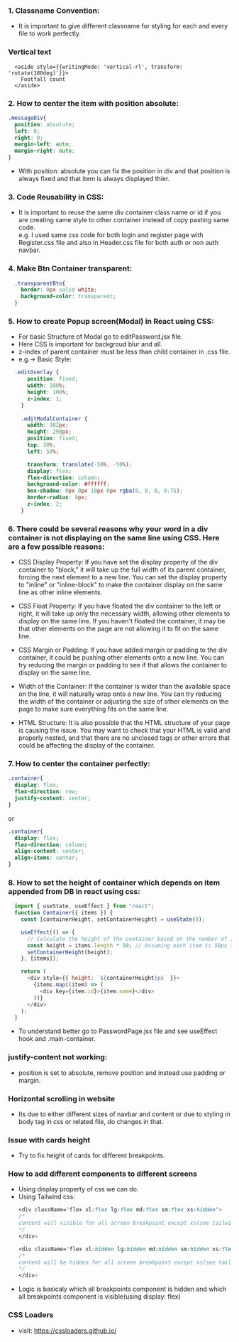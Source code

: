 ### 1. Classname Convention:
* It is important to give different classname for styling for each and every file to work perfectly.

### Vertical text
```tsx
  <aside style={{writingMode: 'vertical-rl', transform: 'rotate(180deg)'}}>
    Footfall count
  </aside>
```

### 2. How to center the item with position absolute:
```css
.messageDiv{
  position: absolute;
  left: 0;
  right: 0;
  margin-left: auto;
  margin-right: auto;
}
```
* With position: absolute you can fix the position in div and that position is always fixed and that item is always displayed thier.

### 3. Code Reusability in CSS:
* It is important to reuse the same div container class name or id if you are creating same style to other container instead of copy pasting same code. <br>
e.g. I used same css code for both login and register page with Register.css file and also in Header.css file for both auth or non auth navbar.

### 4. Make Btn Container transparent:
```css
  .transparentBtn{
    border: 0px solid white; 
    background-color: transparent;
  }
```

### 5. How to create Popup screen(Modal) in React using CSS:
* For basic Structure of Modal go to editPassword.jsx file.
* Here CSS is important for backgroud blur and all.
* z-index of parent container must be less than child container in .css file.
* e.g.-> Basic Style:
```css
  .editOverlay {
      position: fixed;
      width: 100%;
      height: 100%;
      z-index: 1;
    }
    
    .editModalContainer {
      width: 382px;
      height: 298px;
      position: fixed;
      top: 30%;
      left: 50%;

      transform: translate(-50%, -50%);
      display: flex;
      flex-direction: column;
      background-color: #ffffff;
      box-shadow: 0px 0px 18px 0px rgba(0, 0, 0, 0.75);
      border-radius: 8px;
      z-index: 2;
    }

```

### 6. There could be several reasons why your word in a div container is not displaying on the same line using CSS. Here are a few possible reasons:

* CSS Display Property: If you have set the display property of the div container to "block," it will take up the full width of its parent container, forcing the next element to a new line. You can set the display property to "inline" or "inline-block" to make the container display on the same line as other inline elements.

* CSS Float Property: If you have floated the div container to the left or right, it will take up only the necessary width, allowing other elements to display on the same line. If you haven't floated the container, it may be that other elements on the page are not allowing it to fit on the same line.

* CSS Margin or Padding: If you have added margin or padding to the div container, it could be pushing other elements onto a new line. You can try reducing the margin or padding to see if that allows the container to display on the same line.

* Width of the Container: If the container is wider than the available space on the line, it will naturally wrap onto a new line. You can try reducing the width of the container or adjusting the size of other elements on the page to make sure everything fits on the same line.

* HTML Structure: It is also possible that the HTML structure of your page is causing the issue. You may want to check that your HTML is valid and properly nested, and that there are no unclosed tags or other errors that could be affecting the display of the container.

### 7. How to center the container perfectly:
```css
.container{
  display: flex;
  flex-direction: row; 
  justify-content: center;
}
```

or

```css
.container{
  display: flex;
  flex-direction: column;
  align-content: center;
  align-items: center;
}
```

### 8. How to set the height of container which depends on item appended from DB in react using css:
```js
  import { useState, useEffect } from "react";
  function Container({ items }) {
    const [containerHeight, setContainerHeight] = useState(0);

    useEffect(() => {
      // Calculate the height of the container based on the number of items
      const height = items.length * 50; // Assuming each item is 50px tall
      setContainerHeight(height);
    }, [items]);

    return (
      <div style={{ height: `${containerHeight}px` }}>
        {items.map((item) => (
          <div key={item.id}>{item.name}</div>
        ))}
      </div>
    );
  }
```
* To understand better go to PasswordPage.jsx file and see useEffect hook and .main-container.

### justify-content not working:
* position is set to absolute, remove position and instead use padding or margin.

### Horizontal scrolling in website
- Its due to either different sizes of navbar and content or due to styling in body tag in css or related file, do changes in that.

### Issue with cards height
- Try to fix height of cards for different breakpoints.

### How to add different components to different screens
- Using display property of css we can do.
- Using Tailwind css:
  ```css
  <div className='flex xl:flex lg:flex md:flex sm:flex xs:hidden'>
  /*
  content will visible for all screen breakpoint except xs(see tailwind.config.js)
  */
  </div>

  <div className='flex xl:hidden lg:hidden md:hidden sm:hidden xs:flex'>
  /*
  content will be hidden for all screen breakpoint except xs(see tailwind.config.js)
  */
  </div>
  ```
- Logic is basicaly which all breakpoints component is hidden and which all breakpoints component is visible(using display: flex)


### CSS Loaders
- visit: https://cssloaders.github.io/